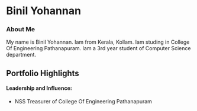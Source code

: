 # Binil Yohannan 

### About Me

> 
My name is Binil Yohannan. Iam from Kerala, Kollam. Iam studing in College Of Engineering Pathanapuram. Iam a 3rd year student of Computer Science department.


## Portfolio Highlights

#### Leadership and Influence:

- NSS Treasurer of College Of Engineering Pathanapuram 

